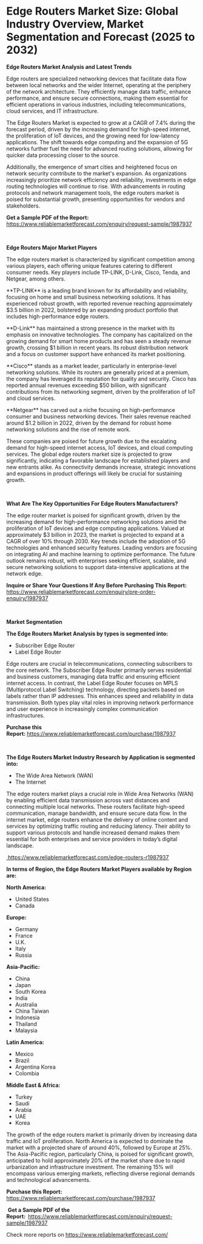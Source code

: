 <p><h1>Edge Routers Market Size: Global Industry Overview, Market Segmentation and Forecast (2025 to 2032)</h1></p><p><strong>Edge Routers Market Analysis and Latest Trends</strong></p>
<p><p>Edge routers are specialized networking devices that facilitate data flow between local networks and the wider Internet, operating at the periphery of the network architecture. They efficiently manage data traffic, enhance performance, and ensure secure connections, making them essential for efficient operations in various industries, including telecommunications, cloud services, and IT infrastructure.</p><p>The Edge Routers Market is expected to grow at a CAGR of 7.4% during the forecast period, driven by the increasing demand for high-speed internet, the proliferation of IoT devices, and the growing need for low-latency applications. The shift towards edge computing and the expansion of 5G networks further fuel the need for advanced routing solutions, allowing for quicker data processing closer to the source.</p><p>Additionally, the emergence of smart cities and heightened focus on network security contribute to the market's expansion. As organizations increasingly prioritize network efficiency and reliability, investments in edge routing technologies will continue to rise. With advancements in routing protocols and network management tools, the edge routers market is poised for substantial growth, presenting opportunities for vendors and stakeholders.</p></p>
<p><strong>Get a Sample PDF of the Report:&nbsp;</strong> <a href="https://www.reliablemarketforecast.com/enquiry/request-sample/1987937?utm_campaign=2300&utm_medium=2&utm_source=Github&utm_content=ia&utm_term=08042025&utm_id=edge-routers">https://www.reliablemarketforecast.com/enquiry/request-sample/1987937</a></p>
<p>&nbsp;</p>
<p><strong>Edge Routers Major Market Players</strong></p>
<p><p>The edge routers market is characterized by significant competition among various players, each offering unique features catering to different consumer needs. Key players include TP-LINK, D-Link, Cisco, Tenda, and Netgear, among others.</p><p>**TP-LINK** is a leading brand known for its affordability and reliability, focusing on home and small business networking solutions. It has experienced robust growth, with reported revenue reaching approximately $3.5 billion in 2022, bolstered by an expanding product portfolio that includes high-performance edge routers.</p><p>**D-Link** has maintained a strong presence in the market with its emphasis on innovative technologies. The company has capitalized on the growing demand for smart home products and has seen a steady revenue growth, crossing $1 billion in recent years. Its robust distribution network and a focus on customer support have enhanced its market positioning.</p><p>**Cisco** stands as a market leader, particularly in enterprise-level networking solutions. While its routers are generally priced at a premium, the company has leveraged its reputation for quality and security. Cisco has reported annual revenues exceeding $50 billion, with significant contributions from its networking segment, driven by the proliferation of IoT and cloud services.</p><p>**Netgear** has carved out a niche focusing on high-performance consumer and business networking devices. Their sales revenue reached around $1.2 billion in 2022, driven by the demand for robust home networking solutions and the rise of remote work.</p><p>These companies are poised for future growth due to the escalating demand for high-speed internet access, IoT devices, and cloud computing services. The global edge routers market size is projected to grow significantly, indicating a favorable landscape for established players and new entrants alike. As connectivity demands increase, strategic innovations and expansions in product offerings will likely be crucial for sustaining growth.</p></p>
<p>&nbsp;</p>
<p><strong>What Are The Key Opportunities For Edge Routers Manufacturers?</strong></p>
<p><p>The edge router market is poised for significant growth, driven by the increasing demand for high-performance networking solutions amid the proliferation of IoT devices and edge computing applications. Valued at approximately $3 billion in 2023, the market is projected to expand at a CAGR of over 10% through 2030. Key trends include the adoption of 5G technologies and enhanced security features. Leading vendors are focusing on integrating AI and machine learning to optimize performance. The future outlook remains robust, with enterprises seeking efficient, scalable, and secure networking solutions to support data-intensive applications at the network edge.</p></p>
<p><strong>Inquire or Share Your Questions If Any Before Purchasing This Report:</strong> <a href="https://www.reliablemarketforecast.com/enquiry/pre-order-enquiry/1987937?utm_campaign=2300&utm_medium=2&utm_source=Github&utm_content=ia&utm_term=08042025&utm_id=edge-routers">https://www.reliablemarketforecast.com/enquiry/pre-order-enquiry/1987937</a></p>
<p>&nbsp;</p>
<p><strong>Market Segmentation</strong></p>
<p><strong>The Edge Routers Market Analysis by types is segmented into:</strong></p>
<p><ul><li>Subscriber Edge Router</li><li>Label Edge Router</li></ul></p>
<p><p>Edge routers are crucial in telecommunications, connecting subscribers to the core network. The Subscriber Edge Router primarily serves residential and business customers, managing data traffic and ensuring efficient internet access. In contrast, the Label Edge Router focuses on MPLS (Multiprotocol Label Switching) technology, directing packets based on labels rather than IP addresses. This enhances speed and reliability in data transmission. Both types play vital roles in improving network performance and user experience in increasingly complex communication infrastructures.</p></p>
<p><strong>Purchase this Report:&nbsp;</strong><a href="https://www.reliablemarketforecast.com/purchase/1987937?utm_campaign=2300&utm_medium=2&utm_source=Github&utm_content=ia&utm_term=08042025&utm_id=edge-routers">https://www.reliablemarketforecast.com/purchase/1987937</a></p>
<p>&nbsp;</p>
<p><strong>The Edge Routers Market Industry Research by Application is segmented into:</strong></p>
<p><ul><li>The Wide Area Network (WAN)</li><li>The Internet</li></ul></p>
<p><p>The edge routers market plays a crucial role in Wide Area Networks (WAN) by enabling efficient data transmission across vast distances and connecting multiple local networks. These routers facilitate high-speed communication, manage bandwidth, and ensure secure data flow. In the internet market, edge routers enhance the delivery of online content and services by optimizing traffic routing and reducing latency. Their ability to support various protocols and handle increased demand makes them essential for both enterprises and service providers in today’s digital landscape.</p></p>
<p><a href="https://www.reliablemarketforecast.com/edge-routers-r1987937?utm_campaign=2300&utm_medium=2&utm_source=Github&utm_content=ia&utm_term=08042025&utm_id=edge-routers">&nbsp;https://www.reliablemarketforecast.com/edge-routers-r1987937</a></p>
<p><strong>In terms of Region, the Edge Routers Market Players available by Region are:</strong></p>
<p>
    <p> <strong> North America: </strong>
        <ul>
            <li>United States</li>
            <li>Canada</li>
        </ul>
        </p> 
    <p> <strong> Europe: </strong>
        <ul>
            <li>Germany</li>
            <li>France</li>
            <li>U.K.</li>
            <li>Italy</li>
            <li>Russia</li>
        </ul>
        </p> 
    <p> <strong> Asia-Pacific: </strong>
        <ul>
            <li>China</li>
            <li>Japan</li>
            <li>South Korea</li>
            <li>India</li>
            <li>Australia</li>
            <li>China Taiwan</li>
            <li>Indonesia</li>
            <li>Thailand</li>
            <li>Malaysia</li>
        </ul>
        </p> 
    <p> <strong> Latin America: </strong>
        <ul>
            <li>Mexico</li>
            <li>Brazil</li>
            <li>Argentina Korea</li>
            <li>Colombia</li>
        </ul>
        </p> 
    <p> <strong> Middle East & Africa: </strong>
        <ul>
            <li>Turkey</li>
            <li>Saudi</li>
            <li>Arabia</li>
            <li>UAE</li>
            <li>Korea</li>
        </ul>
    </p>
    </p>
<p><p>The growth of the edge routers market is primarily driven by increasing data traffic and IoT proliferation. North America is expected to dominate the market with a projected share of around 40%, followed by Europe at 25%. The Asia-Pacific region, particularly China, is poised for significant growth, anticipated to hold approximately 20% of the market share due to rapid urbanization and infrastructure investment. The remaining 15% will encompass various emerging markets, reflecting diverse regional demands and technological advancements.</p></p>
<p><strong>Purchase this Report: </strong><a href="https://www.reliablemarketforecast.com/purchase/1987937?utm_campaign=2300&utm_medium=2&utm_source=Github&utm_content=ia&utm_term=08042025&utm_id=edge-routers">https://www.reliablemarketforecast.com/purchase/1987937</a></p>
<p>&nbsp;<strong>Get a Sample PDF of the Report:&nbsp;&nbsp;</strong><a href="https://www.reliablemarketforecast.com/enquiry/request-sample/1987937?utm_campaign=2300&utm_medium=2&utm_source=Github&utm_content=ia&utm_term=08042025&utm_id=edge-routers">https://www.reliablemarketforecast.com/enquiry/request-sample/1987937</a></p>
<p><strong></strong></p>
<p>Check more reports on <a href="https://www.reliablemarketforecast.com/?utm_campaign=2300&utm_medium=2&utm_source=Github&utm_content=ia&utm_term=08042025&utm_id=edge-routers">https://www.reliablemarketforecast.com/</a></p>